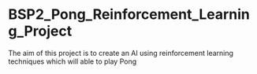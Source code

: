 # BSP2_Pong_Reinforcement_Learning_Project
 The aim of this project is to create an AI using reinforcement learning techniques which will able to play Pong

